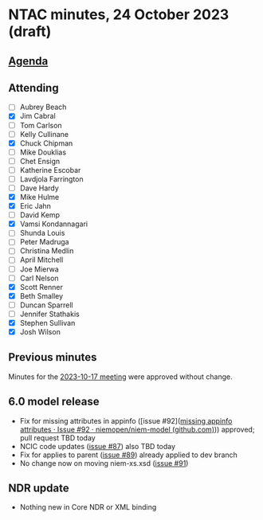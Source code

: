 # NTAC minutes, 24 October 2023 (draft)

## [Agenda](2023-10-24-agenda.md)

## Attending

- [ ] Aubrey Beach
- [x] Jim Cabral
- [ ] Tom Carlson
- [ ] Kelly Cullinane
- [x] Chuck Chipman
- [ ] Mike Douklias
- [ ] Chet Ensign
- [ ] Katherine Escobar
- [ ] Lavdjola Farrington
- [ ] Dave Hardy
- [x] Mike Hulme
- [x] Eric Jahn
- [ ] David Kemp
- [x] Vamsi Kondannagari
- [ ] Shunda Louis
- [ ] Peter Madruga
- [ ] Christina Medlin
- [ ] April Mitchell
- [ ] Joe Mierwa
- [ ] Carl Nelson
- [x] Scott Renner
- [x] Beth Smalley
- [ ] Duncan Sparrell
- [ ] Jennifer Stathakis
- [x] Stephen Sullivan
- [x] Josh Wilson

## Previous minutes

Minutes for the [2023-10-17 meeting](2023-10-17-minutes.md) were approved without change.

## 6.0 model release

* Fix for missing attributes in appinfo ([issue #92]([missing appinfo attributes · Issue #92 · niemopen/niem-model (github.com)](https://github.com/niemopen/niem-model/issues/92))) approved; pull request TBD today
* NCIC code updates ([issue #87](https://github.com/niemopen/niem-model/issues/87)) also TBD today
* Fix for applies to parent ([issue #89](https://github.com/niemopen/niem-model/issues/89)) already applied to dev branch
* No change now on moving niem-xs.xsd ([issue #91](https://github.com/niemopen/niem-model/issues/91)) 

## NDR update

* Nothing new in Core NDR or XML binding

## 


